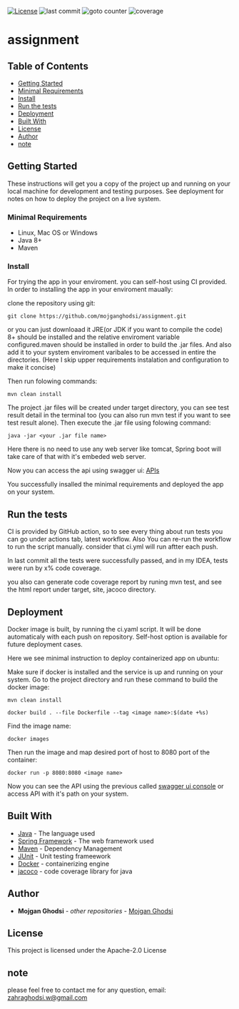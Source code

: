 [![License](https://img.shields.io/badge/License-Apache_2.0-blue.svg)](https://opensource.org/licenses/Apache-2.0)
![last commit](https://img.shields.io/github/last-commit/mojganghodsi/assignment)
![goto counter](https://img.shields.io/github/search/mojganghodsi/assignment/goto)
![coverage](https://img.shields.io/codecov/c/github/mojganghodsi/assignment)
<!--
![build](https://img.shields.io/github/workflow/status/mojganghodsi/assignment/ci)
-->
# assignment


## Table of Contents

- [Getting Started](#getting-started)
- [Minimal Requirements](#minimal-requirements)
- [Install](#install)
- [Run the tests](#run-the-tests)
- [Deployment](#deployment)
- [Built With](#built-with)
- [License](#license)
- [Author](#author)
- [note](#note)



## Getting Started

These instructions will get you a copy of the project up and running on your local machine for development and testing purposes. See deployment for notes on how to deploy the project on a live system.

### Minimal Requirements

* Linux, Mac OS or Windows
* Java 8+
* Maven

### Install

For trying the app in your enviroment. you can self-host using CI provided. In order to installing the app in your enviroment maually:

clone the repository using git:
```
git clone https://github.com/mojganghodsi/assignment.git
```
or you can just downloaad it
JRE(or JDK if you want to compile the code) 8+ should be installed and the relative enviroment variable configured.maven should be installed in order to build the .jar files. And also add it to your system enviroment varibales to be accessed in entire the directories. (Here I skip upper requirements instalation and configuration to make it concise)

Then run folowing commands:
```
mvn clean install
```
The project .jar files will be created under target directory, you can see test result detail in the terminal too (you can also run mvn test if you want to see test result alone). Then execute the .jar file using folowing command:
```
java -jar <your .jar file name>
```

Here there is no need to use any web server like tomcat, Spring boot will take care of that with it's embeded web server.

Now you can access the api using swagger ui: [APIs](http://localhost:8080/api/swagger-ui.html#/)

You successfully insalled the minimal requirements and deployed the app on your system.

## Run the tests

CI is provided by GitHub action, so to see every thing about run tests you can go under actions tab, latest workflow. Also You can re-run the workflow to run the script manually. consider that ci.yml will run aftter each push.

In last commit all the tests were successfully passed, and in my IDEA, tests were run by x% code coverage.

you also can generate code coverage report by runing mvn test, and see the html report under target, site, jacoco directory.

## Deployment

Docker image is built, by running the ci.yaml script. It will be done automaticaly with each push on repository. Self-host option is available for future deployment cases.


Here we see minimal instruction to deploy containerized app on ubuntu:

Make sure if docker is installed and the service is up and running on your system. Go to the project directory and run these command to build the docker image:
```
mvn clean install
```
```
docker build . --file Dockerfile --tag <image name>:$(date +%s)
```
Find the image name:
```
docker images
```
Then run the image and map desired port of host to 8080 port of the container:
```
docker run -p 8080:8080 <image name>
```
Now you can see the API using the previous called [swagger ui console](http://localhost:8080/api/swagger-ui.html#/) or access API with it's path on your system.


## Built With

* [Java](https://www.java.com/en/) - The language used
* [Spring Framework](https://spring.io/) - The web framework used
* [Maven](https://maven.apache.org/) - Dependency Management
* [JUnit](https://junit.org/) - Unit testing frameework
* [Docker](https://www.docker.com/) - containerizing engine
* [jacoco](https://www.jacoco.org/jacoco/trunk/index.html) - code coverage library for java

## Author

* **Mojgan Ghodsi** - *other repositories* - [Mojgan Ghodsi](https://github.com/mojganghodsi)

## License

This project is licensed under the Apache-2.0 License


## note
please feel free to contact me for any question, email: zahraghodsi.w@gmail.com
